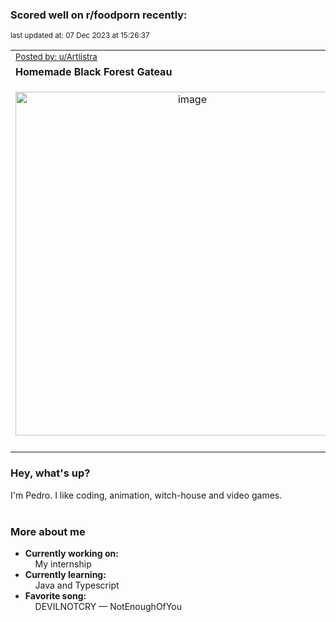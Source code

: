 ### Scored well on r/foodporn recently:

<p align="left"><sub>last updated at: 07 Dec 2023 at 15:26:37</sub></p>

|   |
| --- |
| <sub>[Posted by: u/Artlistra][source]</sub> |
| **Homemade Black Forest Gateau** | 
|<p align="center"> <img alt="image" src="https://i.redd.it/n0d29qf23a4c1.jpeg" width="550" /> </p>|
|   |

### Hey, what's up?

I'm Pedro. I like coding, animation, witch-house and video games.<br><br>

### More about me
- **Currently working on:**  
&nbsp;&nbsp;&nbsp;&nbsp;My internship
- **Currently learning:**  
&nbsp;&nbsp;&nbsp;&nbsp;Java and Typescript
- **Favorite song:**  
&nbsp;&nbsp;&nbsp;&nbsp;DEVILNOTCRY — NotEnoughOfYou<br><br>

  



  
  
  
[linkedin]: https://linkedin.com/in/pedro-h-r-gomes-8a487b14a/
[gmail]: mailto:pilique11@gmail.com
[source]: https://reddit.com/r/FoodPorn/comments/18ajyys/homemade_black_forest_gateau/
[redditAPI]: https://www.reddit.com/dev/api/
